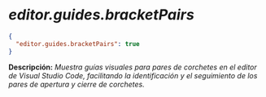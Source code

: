 <!-- Autor: Daniel Benjamin Perez Morales -->
<!-- GitHub: https://github.com/DanielBenjaminPerezMoralesDev13 -->
<!-- Gitlab: https://gitlab.com/DanielBenjaminPerezMoralesDev13 -->
<!-- Correo electrónico: danielperezdev@proton.me -->

# ***editor.guides.bracketPairs***

```json
{
  "editor.guides.bracketPairs": true
}
```

**Descripción:** *Muestra guías visuales para pares de corchetes en el editor de Visual Studio Code, facilitando la identificación y el seguimiento de los pares de apertura y cierre de corchetes.*
